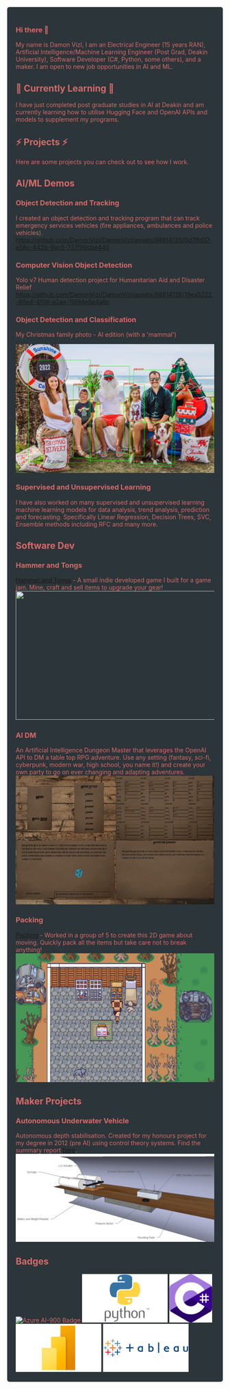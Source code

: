 <div style="background-color: #2C3539; color: #D46A6A; padding: 20px; border-radius: 5px;">

### Hi there 👋
My name is Damon Vizl, I am an Electrical Engineer (15 years RAN), Artificial Intelligence/Machine Learning Engineer (Post Grad, Deakin University), Software Developer (C#, Python, some others), and a maker. 
I am open to new job opportunities in AI and ML. 

## 🌱 Currently Learning 🌱
I have just completed post graduate studies in AI at Deakin and am currently learning how to utilise Hugging Face and OpenAI APIs and models to supplement my programs. 
  
## ⚡ Projects ⚡
Here are some projects you can check out to see how I work.
## AI/ML Demos 
### Object Detection and Tracking 
I created an object detection and tracking program that can track emergency services vehicles (fire appliances, ambulances and police vehicles). 
https://github.com/DamonVizl/DamonVizl/assets/88814126/0d7ffd37-e58c-442b-9ac5-727f99cbe445

### Computer Vision Object Detection
Yolo v7 Human detection project for Humanitarian Aid and Disaster Relief
https://github.com/DamonVizl/DamonVizl/assets/88814126/19ea5222-86e4-4f06-a2aa-15f94e8e4a9c

### Object Detection and Classification
My Christmas family photo - AI edition (with a 'mammal')

<img src = MyFamilyPhotoWithBoxes.jpg style = "display: flex; justify-content: center; align-items: center; height:300px;  width: 500px;">

### Supervised and Unsupervised Learning
I have also worked on many supervised and unsupervised learning machine learning models for data analysis, trend analysis, prediction and forecasting. Specifically Linear Regression, Decision Trees, SVC, Ensemble methods including RFC and many more. 
  
## Software Dev
### Hammer and Tongs
[Hammer and Tongs](https://lemonlimebitta.itch.io/hammer-and-tongs) - A small indie developed game I built for a game jam. Mine, craft and sell items to upgrade your gear!  
<img src = HammerAndTongs.png height = 300 width = 500>
### AI DM 
An Artificial Intelligence Dungeon Master that leverages the OpenAI API to DM a table top RPG adventure. Use any setting (fantasy, sci-fi, cyberpunk, modern war, high school, you name it!) and create your own party to go on ever changing and adapting adventures.   
<img src = AIDM.PNG height = 300 width = 500>
### Packing
[Packing](https://jowei.itch.io/packing) - Worked in a group of 5 to create this 2D game about moving. Quickly pack all the items but take care not to break anything!  
<img src = Packing.png height = 300 width = 500>
 
## Maker Projects
### Autonomous Underwater Vehicle
Autonomous depth stabilisation. Created for my honours project for my degree in 2012 (pre AI) using control theory systems. Find the summary report [here](SummaryReport.pdf).\
<img src = SummaryReport.jpg style="width: 200 px;">



## Badges

<img src="https://user-images.githubusercontent.com/88814126/236190196-1b57c635-8046-4f95-9f56-01c11a7d659f.png" alt="Azure AI-900 Badge" width="100" height="100">
<img src = Python.png style="width: 200px; display: inline-block;">
<img src = CSharp.png style="width: 100px; display: inline-block;">
<img src = PowerBI.png style="width: 200px; display: inline-block;">
<img src = Tableau.png style="width: 200px; display: inline-block;">


</div>
<!--
**DamonVizl/DamonVizl** is a ✨ _special_ ✨ repository because its `README.md` (this file) appears on your GitHub profile.

Here are some ideas to get you started:

- 🔭 I’m currently working on ...
- 🌱 I’m currently learning ...
- 👯 I’m looking to collaborate on ...
- 🤔 I’m looking for help with ...
- 💬 Ask me about ...
- 📫 How to reach me: ...
- 😄 Pronouns: ...
- ⚡ Fun fact: ...
-->
